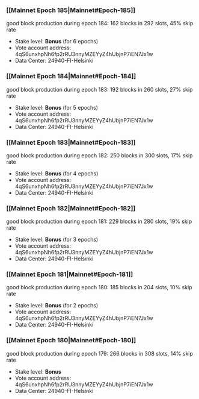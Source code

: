 ### [[Mainnet Epoch 185|Mainnet#Epoch-185]]
good block production during epoch 184: 162 blocks in 292 slots, 45% skip rate
* Stake level: **Bonus** (for 6 epochs)
* Vote account address: 4qS6unxhpNh6fp2rRU3nnyMZEYyZ4hUbjnP7iEN7Jx1w
* Data Center: 24940-FI-Helsinki
### [[Mainnet Epoch 184|Mainnet#Epoch-184]]
good block production during epoch 183: 192 blocks in 260 slots, 27% skip rate
* Stake level: **Bonus** (for 5 epochs)
* Vote account address: 4qS6unxhpNh6fp2rRU3nnyMZEYyZ4hUbjnP7iEN7Jx1w
* Data Center: 24940-FI-Helsinki
### [[Mainnet Epoch 183|Mainnet#Epoch-183]]
good block production during epoch 182: 250 blocks in 300 slots, 17% skip rate
* Stake level: **Bonus** (for 4 epochs)
* Vote account address: 4qS6unxhpNh6fp2rRU3nnyMZEYyZ4hUbjnP7iEN7Jx1w
* Data Center: 24940-FI-Helsinki
### [[Mainnet Epoch 182|Mainnet#Epoch-182]]
good block production during epoch 181: 229 blocks in 280 slots, 19% skip rate
* Stake level: **Bonus** (for 3 epochs)
* Vote account address: 4qS6unxhpNh6fp2rRU3nnyMZEYyZ4hUbjnP7iEN7Jx1w
* Data Center: 24940-FI-Helsinki
### [[Mainnet Epoch 181|Mainnet#Epoch-181]]
good block production during epoch 180: 185 blocks in 204 slots, 10% skip rate
* Stake level: **Bonus** (for 2 epochs)
* Vote account address: 4qS6unxhpNh6fp2rRU3nnyMZEYyZ4hUbjnP7iEN7Jx1w
* Data Center: 24940-FI-Helsinki
### [[Mainnet Epoch 180|Mainnet#Epoch-180]]
good block production during epoch 179: 266 blocks in 308 slots, 14% skip rate
* Stake level: **Bonus**
* Vote account address: 4qS6unxhpNh6fp2rRU3nnyMZEYyZ4hUbjnP7iEN7Jx1w
* Data Center: 24940-FI-Helsinki